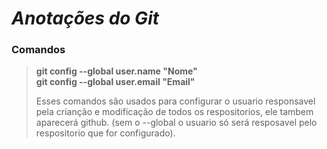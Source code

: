 # *Anotações do Git*

### Comandos

> **git config --global user.name "Nome" <br>
> git config --global user.email "Email"**
> <p>Esses comandos são usados para configurar o usuario responsavel pela crianção e modificação de todos os respositorios, ele tambem aparecerá github. (sem o --global o usuario só será resposavel pelo respositorio que for configurado).<p> 


